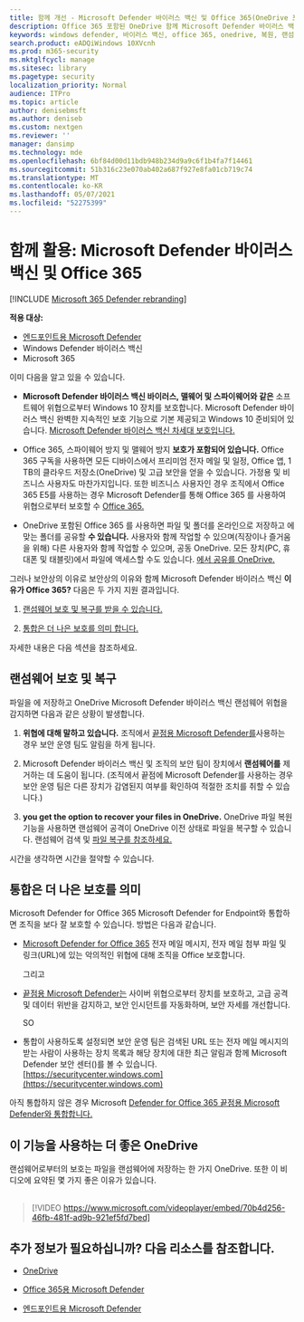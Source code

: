 ```yaml
---
title: 함께 개선 - Microsoft Defender 바이러스 백신 및 Office 365(OneDrive 포함) - 랜섬웨어 및 사이버 위협으로부터 더 나은 보호
description: Office 365 포함된 OneDrive 함께 Microsoft Defender 바이러스 백신. 자세한 내용은 이 문서를 읽어 보아야 합니다.
keywords: windows defender, 바이러스 백신, office 365, onedrive, 복원, 랜섬웨어
search.product: eADQiWindows 10XVcnh
ms.prod: m365-security
ms.mktglfcycl: manage
ms.sitesec: library
ms.pagetype: security
localization_priority: Normal
audience: ITPro
ms.topic: article
author: denisebmsft
ms.author: deniseb
ms.custom: nextgen
ms.reviewer: ''
manager: dansimp
ms.technology: mde
ms.openlocfilehash: 6bf84d00d11bdb948b234d9a9c6f1b4fa7f14461
ms.sourcegitcommit: 51b316c23e070ab402a687f927e8fa01cb719c74
ms.translationtype: MT
ms.contentlocale: ko-KR
ms.lasthandoff: 05/07/2021
ms.locfileid: "52275399"
---
```

# <a name="better-together-microsoft-defender-antivirus-and-office-365"></a>함께 활용: Microsoft Defender 바이러스 백신 및 Office 365

[!INCLUDE [Microsoft 365 Defender rebranding](../../includes/microsoft-defender.md)]


**적용 대상:**
- [엔드포인트용 Microsoft Defender](/microsoft-365/security/defender-endpoint/)
- Windows Defender 바이러스 백신
- Microsoft 365

이미 다음을 알고 있을 수 있습니다.

- **Microsoft Defender 바이러스 백신 바이러스, 맬웨어 및 스파이웨어와 같은** 소프트웨어 위협으로부터 Windows 10 장치를 보호합니다. Microsoft Defender 바이러스 백신 완벽한 지속적인 보호 기능으로 기본 제공되고 Windows 10 준비되어 있습니다. [Microsoft Defender 바이러스 백신 차세대 보호입니다.](./microsoft-defender-antivirus-in-windows-10.md) 

- Office 365, 스파이웨어 방지 및 맬웨어 방지 **보호가 포함되어 있습니다.** Office 365 구독을 사용하면 모든 디바이스에서 프리미엄 전자 메일 및 일정, Office 앱, 1 TB의 클라우드 저장소(OneDrive) 및 고급 보안을 얻을 수 있습니다. 가정용 및 비즈니스 사용자도 마찬가지입니다. 또한 비즈니스 사용자인 경우 조직에서 Office 365 E5를 사용하는 경우 Microsoft Defender를 통해 Office 365 를 사용하여 위협으로부터 보호할 수 [Office 365.](/microsoft-365/security/office-365-security/protect-against-threats)

- OneDrive 포함된 Office 365 를 사용하면 파일 및 폴더를 온라인으로 저장하고 에 맞는 폴더를 공유할 **수 있습니다.** 사용자와 함께 작업할 수 있으며(직장이나 즐거움을 위해) 다른 사용자와 함께 작업할 수 있으며, 공동 OneDrive. 모든 장치(PC, 휴대폰 및 태블릿)에서 파일에 액세스할 수도 있습니다. [에서 공유를 OneDrive.](/OneDrive/manage-sharing)

그러나 보안상의 이유로 보안상의 이유와 함께 Microsoft Defender 바이러스 백신 **이유가 Office 365?** 다음은 두 가지 지원 결과입니다.

 1. [랜섬웨어 보호 및 복구를 받을 수 있습니다.](#ransomware-protection-and-recovery)

 2. [통합은 더 나은 보호를 의미 합니다.](#integration-means-better-protection)

자세한 내용은 다음 섹션을 참조하세요.

## <a name="ransomware-protection-and-recovery"></a>랜섬웨어 보호 및 복구

파일을 에 저장하고 OneDrive Microsoft Defender 바이러스 백신 [](./microsoft-defender-antivirus-in-windows-10.md) 랜섬웨어 위협을 감지하면 다음과 같은 상황이 발생합니다. [](/onedrive)

1. **위협에 대해 말하고 있습니다.** 조직에서 [끝점용 Microsoft Defender를](microsoft-defender-endpoint.md)사용하는 경우 보안 운영 팀도 알림을 하게 됩니다.

2. Microsoft Defender 바이러스 백신 및 조직의 보안 팀이 장치에서 **랜섬웨어를** 제거하는 데 도움이 됩니다. (조직에서 끝점에 Microsoft Defender를 사용하는 경우 보안 운영 팀은 다른 장치가 감염된지 여부를 확인하여 적절한 조치를 취할 수 있습니다.)

3. **you get the option to recover your files in OneDrive.** OneDrive 파일 복원 기능을 사용하면 랜섬웨어 공격이 OneDrive 이전 상태로 파일을 복구할 수 있습니다. 랜섬웨어 검색 및 [파일 복구를 참조하세요.](https://support.office.com/article/0d90ec50-6bfd-40f4-acc7-b8c12c73637f)

시간을 생각하면 시간을 절약할 수 있습니다. 

## <a name="integration-means-better-protection"></a>통합은 더 나은 보호를 의미

Microsoft Defender for Office 365 Microsoft Defender for Endpoint와 통합하면 조직을 보다 잘 보호할 수 있습니다. 방법은 다음과 같습니다.

- [Microsoft Defender for Office 365](/microsoft-365/security/office-365-security/office-365-atp) 전자 메일 메시지, 전자 메일 첨부 파일 및 링크(URL)에 있는 악의적인 위협에 대해 조직을 Office 보호합니다.

    그리고

- [끝점용 Microsoft Defender는](microsoft-defender-endpoint.md) 사이버 위협으로부터 장치를 보호하고, 고급 공격 및 데이터 위반을 감지하고, 보안 인시던트를 자동화하며, 보안 자세를 개선합니다.

    SO

- 통합이 사용하도록 설정되면 보안 운영 팀은 검색된 URL 또는 전자 메일 메시지의 받는 사람이 사용하는 장치 목록과 해당 장치에 대한 최근 알림과 함께 Microsoft Defender 보안 센터()를 볼 수 있습니다. [https://securitycenter.windows.com](https://securitycenter.windows.com)

아직 통합하지 않은 경우 Microsoft [Defender for Office 365 끝점용 Microsoft Defender와 통합합니다.](/microsoft-365/security/office-365-security/integrate-office-365-ti-with-wdatp)

## <a name="more-good-reasons-to-use-onedrive"></a>이 기능을 사용하는 더 좋은 OneDrive

랜섬웨어로부터의 보호는 파일을 랜섬웨어에 저장하는 한 가지 OneDrive. 또한 이 비디오에 요약된 몇 가지 좋은 이유가 있습니다. <br/><br/>

> [!VIDEO https://www.microsoft.com/videoplayer/embed/70b4d256-46fb-481f-ad9b-921ef5fd7bed]

## <a name="want-to-learn-more-see-these-resources"></a>추가 정보가 필요하십니까? 다음 리소스를 참조합니다.

- [OneDrive](/onedrive)

- [Office 365용 Microsoft Defender](/microsoft-365/security/office-365-security/office-365-atp)

- [엔드포인트용 Microsoft Defender](microsoft-defender-endpoint.md)
